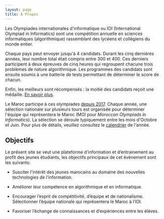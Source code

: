 ```yaml
---
layout: page
title: À Propos
---
```


Les Olympiades internationales d'informatique ou IOI (International Olympiad in Informatics) sont une compétition annuelle en sciences informatiques (algorithmique) rassemblant des lycéens et collégiens du monde entier.

Chaque pays peut envoyer jusqu'à 4 candidats. Durant les cinq dernières années, leur nombre total était compris entre 300 et 400. Ces derniers participent à deux épreuves de cinq heures qui regroupent chacune trois problèmes de nature algorithmique. Les programmes des candidats sont ensuite soumis à une batterie de tests permettant de déterminer le score de chacun.

Enfin, les meilleurs sont récompensés : la moitié des candidats reçoit une médaille. [En savoir plus](https://www.ioinformatics.org/).

Le Maroc participe à ces olympiades [depuis 2017](https://stats.ioinformatics.org/results/MAR). Chaque année, une sélection nationale sur plusieurs tours est organisée pour déterminer l'équipe qui représentera le Maroc (MOI pour *Moroccan Olympiads in Informatics*). La sélection se déroule typiquement entre les mois d'Octobre et Juin. Pour plus de détails, veuillez consultez le [calendrier](/calendar) de l'année.

## Objectifs

Le présent site se veut une plateforme d’information et d’entrainement au profit des jeunes étudiants, les objectifs principaux de cet évènement sont les suivants:

* Susciter l'intérêt des jeunes marocains au domaine des nouvelles technologies de l’information.

* Améliorer leur compétence en algorithmique et en informatique.

* Encourager l’esprit de compétitivité, d’équipe et de nationalisme. Sélectionner l’équipe nationale qui représentera le Maroc à l’IOI.

* Favoriser l’échange de connaissances et d’expériences entre les élèves.
